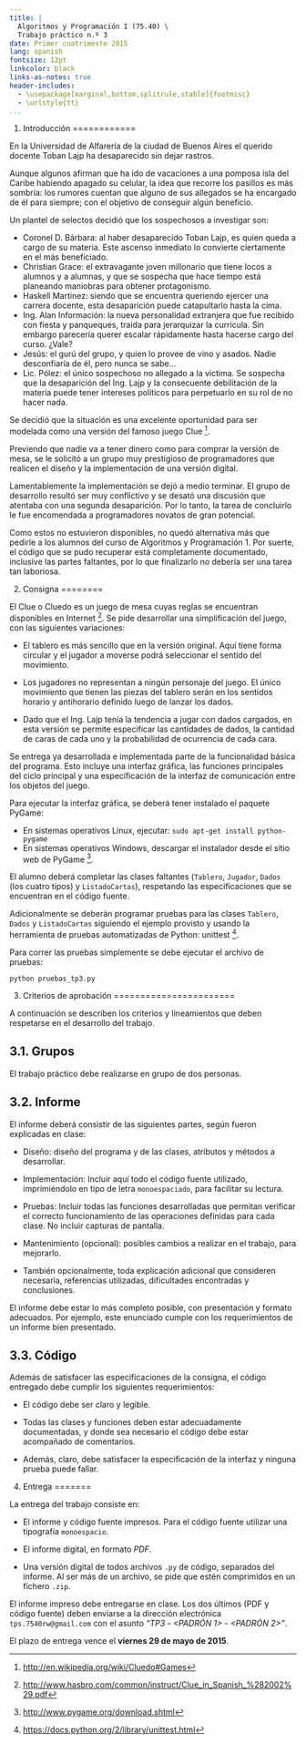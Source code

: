 ```yaml
---
title: |
  Algoritmos y Programación I (75.40) \
  Trabajo práctico n.º 3
date: Primer cuatrimeste 2015
lang: spanish
fontsize: 12pt
linkcolor: black
links-as-notes: true
header-includes:
  - \usepackage[marginal,bottom,splitrule,stable]{footmisc}
  - \urlstyle{tt}
...
```


1. Introducción
============

En la Universidad de Alfarería de la ciudad de Buenos Aires el querido docente
 Toban Lajp ha desaparecido sin dejar rastros.
 
 Aunque algunos afirman que ha ido de vacaciones a una pomposa isla del Caribe 
 habiendo apagado su celular, la idea que recorre los pasillos es 
 más sombría: los rumores cuentan que alguno de sus allegados se ha encargado de él 
 para siempre; con el objetivo de conseguir algún beneficio.
 
Un plantel de selectos decidió que los sospechosos a investigar son:

   - Coronel D. Bárbara: al haber desaparecido Toban Lajp, es quien queda a cargo
   de su materia. Este ascenso inmediato lo convierte ciertamente en el más beneficiado.
   - Christian Grace: el extravagante joven millonario que tiene locos a alumnos y a
   alumnas, y que se sospecha que hace tiempo está planeando maniobras para obtener 
   protagonismo.
   - Haskell Martinez: siendo que se encuentra queriendo ejercer una carrera
   docente, esta desaparición puede catapultarlo hasta la cima.
   - Ing. Alan Información: la nueva personalidad extranjera que fue recibido con
   fiesta y panqueques, traida para jerarquizar la currícula. Sin embargo parecería 
   querer escalar rápidamente hasta hacerse cargo del curso. ¿Vale?
   - Jesús: el gurú del grupo, y quien lo provee de vino y asados. Nadie
   desconfiaría de él, pero nunca se sabe...
   - Lic. Pólez: el único sospechoso no allegado a la víctima. Se sospecha que la 
   desaparición del Ing. Lajp y la consecuente debilitación de la materia puede 
   tener intereses políticos para perpetuarlo en su rol de no hacer nada.
   
Se decidió que la situación es una excelente oportunidad para ser modelada como
una versión del famoso juego Clue [^1].

Previendo que nadie va a tener dinero como para comprar la versión de mesa, 
se le solicitó a un grupo muy prestigioso de programadores que realicen el diseño y 
la implementación de una versión digital. 

Lamentablemente la implementación se dejó a medio terminar. El grupo de desarrollo
resultó ser muy conflictivo y se desató una discusión que atentaba con una 
segunda desaparición. Por lo tanto, la tarea de concluirlo le fue encomendada a 
programadores novatos de gran potencial.

Como estos no estuvieron disponibles, no quedó alternativa más que pedirle a 
los alumnos del curso de Algoritmos y Programación 1. Por suerte, el código que se pudo 
recuperar está completamente documentado, inclusive las partes faltantes, por lo que 
finalizarlo no debería ser una tarea tan laboriosa.

 [^1]: http://en.wikipedia.org/wiki/Cluedo#Games


2. Consigna
========

El Clue o Cluedo es un juego de mesa cuyas reglas se encuentran disponibles en Internet [^2]. 
Se pide desarrollar una simplificación del juego, con las siguientes variaciones:

- El tablero es más sencillo que en la versión original. Aquí 
tiene forma circular y el jugador a moverse podrá seleccionar el sentido del movimiento.

- Los jugadores no representan a ningún personaje del juego. El único movimiento
que tienen las piezas del tablero serán en los sentidos horario y antihorario 
definido luego de lanzar los dados.

- Dado que el Ing. Lajp tenía la tendencia a jugar con dados cargados, en esta
versión se permite especificar las cantidades de dados, la cantidad de caras de cada
uno y la probabilidad de ocurrencia de cada cara.

Se entrega ya desarrollada e implementada parte de la funcionalidad
básica del programa. Esto incluye una interfaz gráfica, las funciones principales 
del ciclo principal y una especificación de la interfaz de comunicación
entre los objetos del juego.

Para ejecutar la interfaz gráfica, se deberá tener instalado el paquete
PyGame:

- En sistemas operativos Linux, ejecutar: `sudo apt-get install python-pygame`
- En sistemas operativos Windows, descargar el instalador desde el sitio web
de PyGame [^3].


El alumno deberá completar las clases faltantes 
(`Tablero`, `Jugador`, `Dados` (los cuatro tipos) y `ListadoCartas`), respetando 
las especificaciones que se encuentran en el código fuente.


Adicionalmente se deberán programar pruebas para las clases
`Tablero`, `Dados` y `ListadoCartas` siguiendo el ejemplo provisto y usando
la herramienta de pruebas automatizadas de Python: unittest [^4].

Para correr las pruebas simplemente se debe ejecutar el archivo de pruebas:

    python pruebas_tp3.py


[^2]: http://www.hasbro.com/common/instruct/Clue_in_Spanish_%282002%29.pdf
[^3]: http://www.pygame.org/download.shtml
[^4]: https://docs.python.org/2/library/unittest.html


3. Criterios de aprobación
=======================

A continuación se describen los criterios y lineamientos que deben respetarse
en el desarrollo del trabajo.

3.1. Grupos
-------

El trabajo práctico debe realizarse en grupo de dos personas.


3.2. Informe
-------

El informe deberá consistir de las siguientes partes, según fueron explicadas en clase:

- Diseño: diseño del programa y de las clases, atributos y métodos a desarrollar.

- Implementación: Incluir aquí todo el código fuente utilizado, imprimiéndolo en tipo 
de letra `monoespaciado`, para facilitar su lectura.

- Pruebas: Incluir todas las funciones desarrolladas que permitan verificar el 
correcto funcionamiento de las operaciones definidas para cada clase. No incluir 
capturas de pantalla.

- Mantenimiento (opcional): posibles cambios a realizar en el trabajo, para mejorarlo.

- También opcionalmente, toda explicación adicional que consideren necesaria, 
referencias utilizadas, dificultades encontradas y conclusiones.

El informe debe estar lo más completo posible, con presentación y formato
adecuados. Por ejemplo, este enunciado cumple con los requerimientos de un
informe bien presentado.

3.3. Código
------

Además de satisfacer las especificaciones de la consigna, el código entregado
debe cumplir los siguientes requerimientos:

  - El código debe ser claro y legible.

  - Todas las clases y funciones deben estar adecuadamente documentadas, y 
  donde sea necesario el código debe estar acompañado de comentarios.
  
  - Además, claro, debe satisfacer la especificación de la interfaz y ninguna
  prueba puede fallar.


4. Entrega
=======

La entrega del trabajo consiste en:


  - El informe y código fuente impresos. Para el código fuente utilizar una
    tipografía `monoespacio`.

  - El informe digital, en formato _PDF_.

  - Una versión digital de todos archivos `.py` de código, separados del
    informe. Al ser más de un archivo, se pide que estén comprimidos en un fichero
    `.zip`.

El informe impreso debe entregarse en clase. Los dos últimos (PDF y código
fuente) deben enviarse a la dirección electrónica `tps.7540rw@gmail.com` con el
asunto _“TP3 - \<PADRÓN 1\> - \<PADRÓN 2\>”_.

El plazo de entrega vence el **viernes 29 de mayo de 2015**.